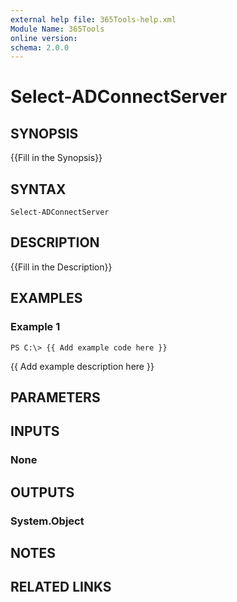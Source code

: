 ```yaml
---
external help file: 365Tools-help.xml
Module Name: 365Tools
online version: 
schema: 2.0.0
---
```


# Select-ADConnectServer

## SYNOPSIS
{{Fill in the Synopsis}}

## SYNTAX

```
Select-ADConnectServer
```

## DESCRIPTION
{{Fill in the Description}}

## EXAMPLES

### Example 1
```
PS C:\> {{ Add example code here }}
```

{{ Add example description here }}

## PARAMETERS

## INPUTS

### None


## OUTPUTS

### System.Object

## NOTES

## RELATED LINKS

